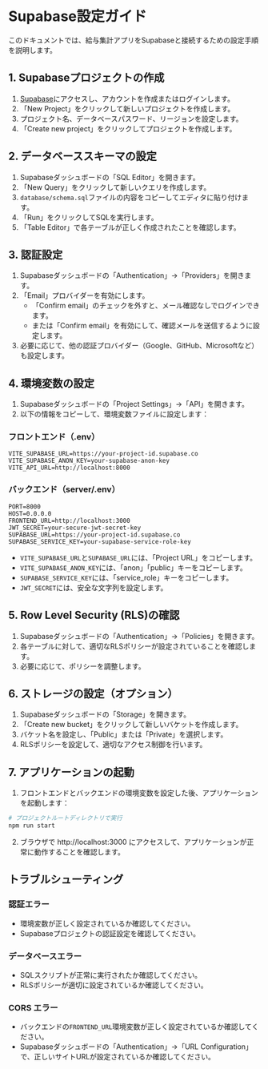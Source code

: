 # Supabase設定ガイド

このドキュメントでは、給与集計アプリをSupabaseと接続するための設定手順を説明します。

## 1. Supabaseプロジェクトの作成

1. [Supabase](https://supabase.com/)にアクセスし、アカウントを作成またはログインします。
2. 「New Project」をクリックして新しいプロジェクトを作成します。
3. プロジェクト名、データベースパスワード、リージョンを設定します。
4. 「Create new project」をクリックしてプロジェクトを作成します。

## 2. データベーススキーマの設定

1. Supabaseダッシュボードの「SQL Editor」を開きます。
2. 「New Query」をクリックして新しいクエリを作成します。
3. `database/schema.sql`ファイルの内容をコピーしてエディタに貼り付けます。
4. 「Run」をクリックしてSQLを実行します。
5. 「Table Editor」で各テーブルが正しく作成されたことを確認します。

## 3. 認証設定

1. Supabaseダッシュボードの「Authentication」→「Providers」を開きます。
2. 「Email」プロバイダーを有効にします。
   - 「Confirm email」のチェックを外すと、メール確認なしでログインできます。
   - または「Confirm email」を有効にして、確認メールを送信するように設定します。
3. 必要に応じて、他の認証プロバイダー（Google、GitHub、Microsoftなど）も設定します。

## 4. 環境変数の設定

1. Supabaseダッシュボードの「Project Settings」→「API」を開きます。
2. 以下の情報をコピーして、環境変数ファイルに設定します：

### フロントエンド（.env）

```
VITE_SUPABASE_URL=https://your-project-id.supabase.co
VITE_SUPABASE_ANON_KEY=your-supabase-anon-key
VITE_API_URL=http://localhost:8000
```

### バックエンド（server/.env）

```
PORT=8000
HOST=0.0.0.0
FRONTEND_URL=http://localhost:3000
JWT_SECRET=your-secure-jwt-secret-key
SUPABASE_URL=https://your-project-id.supabase.co
SUPABASE_SERVICE_KEY=your-supabase-service-role-key
```

- `VITE_SUPABASE_URL`と`SUPABASE_URL`には、「Project URL」をコピーします。
- `VITE_SUPABASE_ANON_KEY`には、「anon」「public」キーをコピーします。
- `SUPABASE_SERVICE_KEY`には、「service_role」キーをコピーします。
- `JWT_SECRET`には、安全な文字列を設定します。

## 5. Row Level Security (RLS)の確認

1. Supabaseダッシュボードの「Authentication」→「Policies」を開きます。
2. 各テーブルに対して、適切なRLSポリシーが設定されていることを確認します。
3. 必要に応じて、ポリシーを調整します。

## 6. ストレージの設定（オプション）

1. Supabaseダッシュボードの「Storage」を開きます。
2. 「Create new bucket」をクリックして新しいバケットを作成します。
3. バケット名を設定し、「Public」または「Private」を選択します。
4. RLSポリシーを設定して、適切なアクセス制御を行います。

## 7. アプリケーションの起動

1. フロントエンドとバックエンドの環境変数を設定した後、アプリケーションを起動します：

```bash
# プロジェクトルートディレクトリで実行
npm run start
```

2. ブラウザで http://localhost:3000 にアクセスして、アプリケーションが正常に動作することを確認します。

## トラブルシューティング

### 認証エラー

- 環境変数が正しく設定されているか確認してください。
- Supabaseプロジェクトの認証設定を確認してください。

### データベースエラー

- SQLスクリプトが正常に実行されたか確認してください。
- RLSポリシーが適切に設定されているか確認してください。

### CORS エラー

- バックエンドの`FRONTEND_URL`環境変数が正しく設定されているか確認してください。
- Supabaseダッシュボードの「Authentication」→「URL Configuration」で、正しいサイトURLが設定されているか確認してください。